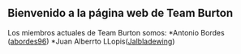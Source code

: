 ## Bienvenido a la página web de Team Burton

Los miembros actuales de Team Burton somos:
*Antonio Bordes ([abordes96](https://abordes96.github.io/hmis-repo01/)) 
*Juan Alberrto LLopis([Jalbladewing]( https://jalbladewing.github.io/hmis-repo01/))


